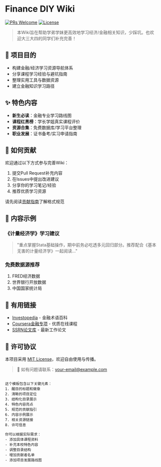 # Finance DIY Wiki

[![PRs Welcome](https://img.shields.io/badge/PRs-welcome-brightgreen.svg)](https://github.com/yourusername/finance-diy-wiki/pulls)
[![License](https://img.shields.io/badge/license-MIT-blue.svg)](https://opensource.org/licenses/MIT)

> 本Wiki旨在帮助学弟学妹更高效地学习经济/金融相关知识，少踩坑。也欢迎大三大四的同学们补充完善！

## 🎯 项目目的

- 构建金融/经济学习资源导航体系
- 分享课程学习经验与避坑指南
- 整理实用工具与数据资源
- 建立金融知识学习路径


## ✨ 特色内容

- **新生必读**：金融专业学习路线图
- **课程红黑榜**：学长学姐真实课程评价
- **资源合集**：免费数据库/学习平台整理
- **职业发展**：证书备考/实习申请指南

## 🤝 如何贡献

欢迎通过以下方式参与完善Wiki：

1. 提交Pull Request补充内容
2. 在Issues中提出改进建议
3. 分享你的学习笔记/经验
4. 推荐优质学习资源

请先阅读[贡献指南](贡献指南.md)了解格式规范

## 📝 内容示例

### 《计量经济学》学习建议
> "重点掌握Stata基础操作，期中前务必吃透多元回归部分。推荐配合《基本无害的计量经济学》一起阅读..."

### 免费数据源推荐
1. FRED经济数据
2. 世界银行开放数据
3. 中国国家统计局

## 🔗 有用链接

- [Investopedia](https://www.investopedia.com/) - 金融术语百科
- [Coursera金融专项](https://www.coursera.org/) - 优质在线课程
- [SSRN论文库](https://www.ssrn.com/) - 最新工作论文

## 📜 许可协议

本项目采用 [MIT License](LICENSE)，欢迎自由使用与传播。

> 📧 如有问题请联系：your-email@example.com
```

这个模板包含以下关键元素：
1. 醒目的标题和徽章
2. 清晰的项目定位
3. 结构化目录展示
4. 特色内容亮点
5. 规范的贡献指引
6. 内容示例展示
7. 相关资源链接
8. 许可信息

你可以根据实际需求：
- 添加具体课程资料
- 补充本校特色内容
- 调整目录结构
- 增加贡献者名单
- 添加项目发展路线图